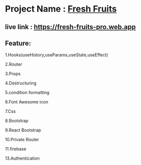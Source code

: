 
# Project Name : [Fresh Fruits](https://fresh-fruits-pro.web.app)

## live link : https://fresh-fruits-pro.web.app
## Feature: 

1.Hooks(useHistory,useParams,useState,useEffect)

2.Router

3.Props

4.Destructuring

5.condition formatting

6.Font Awesome icon

7.Css

8.Bootstrap

9.React Bootstrap

10.Private Router

11.firebase

13.Authentication

